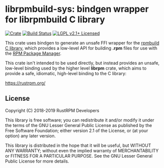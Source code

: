 # librpmbuild-sys: bindgen wrapper for librpmbuild C library

[![Crate][crate-image]][crate-link]
[![Build Status][build-image]][build-link]
[![LGPL v2.1+ Licensed][license-image]][license-link]

This crate uses bindgen to generate an unsafe FFI wrapper for the
[rpmbuild C library], which provides a low-level API for building **.rpm**
files for use with the [RPM Package Manager].

This crate isn't intended to be used directly, but instead provides an unsafe,
low-level binding used by the higher level **librpm** crate, which aims to
provide a safe, idiomatic, high-level binding to the C library:

https://rustrpm.org/

## License

Copyright (C) 2018-2019 RustRPM Developers

This library is free software; you can redistribute it and/or modify it under
the terms of the GNU Lesser General Public License as published by the Free
Software Foundation; either version 2.1 of the License, or (at your option) any
later version.

This library is distributed in the hope that it will be useful, but WITHOUT ANY
WARRANTY; without even the implied warranty of MERCHANTABILITY or FITNESS FOR A
PARTICULAR PURPOSE. See the GNU Lesser General Public License for more details.

[//]: # (badges)

[crate-image]: https://img.shields.io/crates/v/librpmbuild-sys.svg
[crate-link]: https://crates.io/crates/librpmbuild-sys
[build-image]: https://travis-ci.com/rpm-software-management/librpm.rs.svg?branch=master
[build-link]: https://travis-ci.com/rpm-software-management/librpm.rs/
[license-image]: https://img.shields.io/badge/license-LGPLv2.1+-blue.svg
[license-link]: https://github.com/iqlusion-io/crates/blob/master/LICENSE

[//]: # (general links)

[rpmbuild C library]: http://ftp.rpm.org/api/4.14.0/group__rpmbuild.html
[RPM Package Manager]: http://rpm.org/
